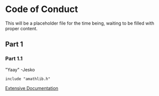 # Code of Conduct
This will be a placeholder file for the time being, waiting to be filled with proper content.

## Part 1

### Part 1.1
"Yaay" -Jesko

```
include "amathlib.h"
```

[Extensive Documentation](https://www.youtube.com/watch?v=dQw4w9WgXcQ)
